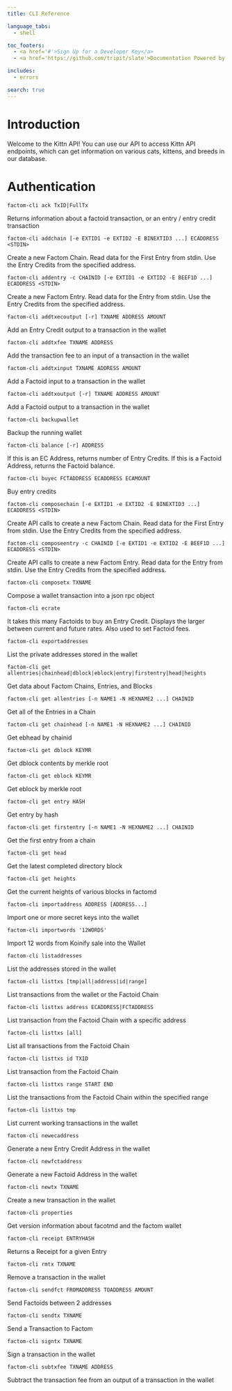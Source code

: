 ```yaml
---
title: CLI Reference

language_tabs:
  - shell

toc_footers:
  - <a href='#'>Sign Up for a Developer Key</a>
  - <a href='https://github.com/tripit/slate'>Documentation Powered by Slate</a>

includes:
  - errors

search: true
---
```


# Introduction

Welcome to the Kittn API! You can use our API to access Kittn API endpoints, which can get information on various cats, kittens, and breeds in our database.


# Authentication
```
factom-cli ack TxID|FullTx
```
Returns information about a factoid transaction, or an entry / entry credit transaction
```
factom-cli addchain [-e EXTID1 -e EXTID2 -E BINEXTID3 ...] ECADDRESS <STDIN>
```
Create a new Factom Chain. Read data for the First Entry from stdin. Use the Entry Credits from the specified address.

```
factom-cli addentry -c CHAINID [-e EXTID1 -e EXTID2 -E BEEF1D ...] ECADDRESS <STDIN>
```
Create a new Factom Entry. Read data for the Entry from stdin. Use the Entry Credits from the specified address.

```
factom-cli addtxecoutput [-r] TXNAME ADDRESS AMOUNT
```
Add an Entry Credit output to a transaction in the wallet
```
factom-cli addtxfee TXNAME ADDRESS
```
Add the transaction fee to an input of a transaction in the wallet
```
factom-cli addtxinput TXNAME ADDRESS AMOUNT
```
Add a Factoid input to a transaction in the wallet
```
factom-cli addtxoutput [-r] TXNAME ADDRESS AMOUNT
```
Add a Factoid output to a transaction in the wallet
```
factom-cli backupwallet
```
Backup the running wallet
```
factom-cli balance [-r] ADDRESS
```
If this is an EC Address, returns number of Entry Credits. If this is a Factoid Address, returns the Factoid balance.
```
factom-cli buyec FCTADDRESS ECADDRESS ECAMOUNT
```
Buy entry credits
```
factom-cli composechain [-e EXTID1 -e EXTID2 -E BINEXTID3 ...] ECADDRESS <STDIN>
```
Create API calls to create a new Factom Chain. Read data for the First Entry from stdin. Use the Entry Credits from the specified address.
```
factom-cli composeentry -c CHAINID [-e EXTID1 -e EXTID2 -E BEEF1D ...] ECADDRESS <STDIN>
```
Create API calls to create a new Factom Entry. Read data for the Entry from stdin. Use the Entry Credits from the specified address.
```
factom-cli composetx TXNAME
```
Compose a wallet transaction into a json rpc object
```
factom-cli ecrate
```
It takes this many Factoids to buy an Entry Credit. Displays the larger between current and future rates. Also used to set Factoid fees.
```
factom-cli exportaddresses
```
List the private addresses stored in the wallet
```
factom-cli get allentries|chainhead|dblock|eblock|entry|firstentry|head|heights
```
Get data about Factom Chains, Entries, and Blocks
```
factom-cli get allentries [-n NAME1 -N HEXNAME2 ...] CHAINID
```
Get all of the Entries in a Chain
```
factom-cli get chainhead [-n NAME1 -N HEXNAME2 ...] CHAINID
```
Get ebhead by chainid
```
factom-cli get dblock KEYMR
```
Get dblock contents by merkle root
```
factom-cli get eblock KEYMR
```
Get eblock by merkle root
```
factom-cli get entry HASH
```
Get entry by hash
```
factom-cli get firstentry [-n NAME1 -N HEXNAME2 ...] CHAINID
```
Get the first entry from a chain
```
factom-cli get head
```
Get the latest completed directory block
```
factom-cli get heights
```
Get the current heights of various blocks in factomd
```
factom-cli importaddress ADDRESS [ADDRESS...]
```
Import one or more secret keys into the wallet
```
factom-cli importwords '12WORDS'
```
Import 12 words from Koinify sale into the Wallet
```
factom-cli listaddresses
```
List the addresses stored in the wallet
```
factom-cli listtxs [tmp|all|address|id|range]
```
List transactions from the wallet or the Factoid Chain
```
factom-cli listtxs address ECADDRESS|FCTADDRESS
```
List transaction from the Factoid Chain with a specific address
```
factom-cli listtxs [all]
```
List all transactions from the Factoid Chain
```
factom-cli listtxs id TXID
```
List transaction from the Factoid Chain
```
factom-cli listtxs range START END
```
List the transactions from the Factoid Chain within the specified range
```
factom-cli listtxs tmp
```
List current working transactions in the wallet
```
factom-cli newecaddress
```
Generate a new Entry Credit Address in the wallet
```
factom-cli newfctaddress
```
Generate a new Factoid Address in the wallet
```
factom-cli newtx TXNAME
```
Create a new transaction in the wallet
```
factom-cli properties
```
Get version information about facotmd and the factom wallet
```
factom-cli receipt ENTRYHASH
```
Returns a Receipt for a given Entry
```
factom-cli rmtx TXNAME
```
Remove a transaction in the wallet
```
factom-cli sendfct FROMADDRESS TOADDRESS AMOUNT
```
Send Factoids between 2 addresses
```
factom-cli sendtx TXNAME
```
Send a Transaction to Factom
```
factom-cli signtx TXNAME
```
Sign a transaction in the wallet
```
factom-cli subtxfee TXNAME ADDRESS
```
Subtract the transaction fee from an output of a transaction in the wallet

